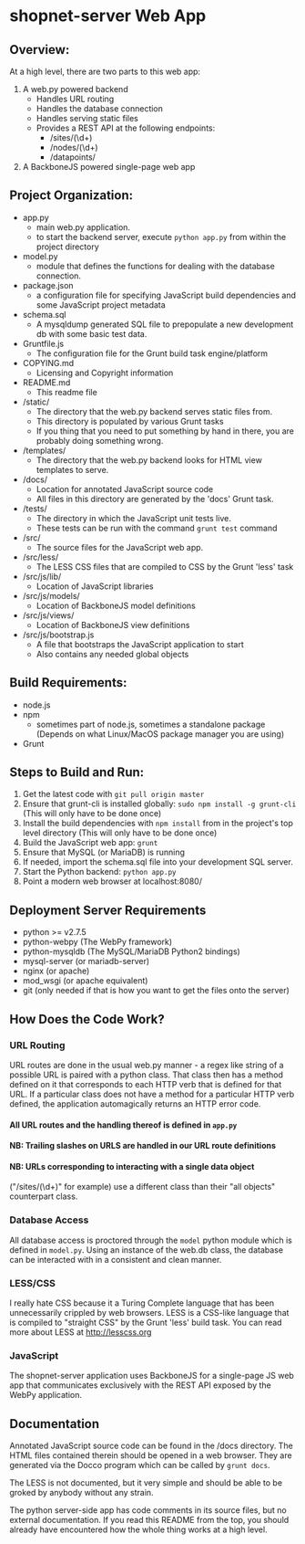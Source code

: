 # shopnet-server Web App

## Overview:
At a high level, there are two parts to this web app:
1. A web.py powered backend
   - Handles URL routing
   - Handles the database connection
   - Handles serving static files
   - Provides a REST API at the following endpoints:
	 - /sites/(\d+)
	 - /nodes/(\d+)
	 - /datapoints/
2. A BackboneJS powered single-page web app

## Project Organization:
- app.py
  - main web.py application.
  - to start the backend server, execute `python app.py` from within
    the project directory
- model.py
  - module that defines the functions for dealing with the database
    connection.
- package.json
  - a configuration file for specifying JavaScript build dependencies
    and some JavaScript project metadata
- schema.sql
  - A mysqldump generated SQL file to prepopulate a new development db
    with some basic test data.
- Gruntfile.js
  - The configuration file for the Grunt build task engine/platform
- COPYING.md
  - Licensing and Copyright information
- README.md
  - This readme file
- /static/
  - The directory that the web.py backend serves static files from.
  - This directory is populated by various Grunt tasks
  - If you thing that you need to put something by hand in there, you
    are probably doing something wrong.
- /templates/
  - The directory that the web.py backend looks for HTML view
    templates to serve.
- /docs/
  - Location for annotated JavaScript source code
  - All files in this directory are generated by the 'docs' Grunt
    task.
- /tests/
  - The directory in which the JavaScript unit tests live.
  - These tests can be run with the command `grunt test` command
- /src/
  - The source files for the JavaScript web app.
- /src/less/
  - The LESS CSS files that are compiled to CSS by the Grunt 'less'
    task
- /src/js/lib/
  - Location of JavaScript libraries
- /src/js/models/
  - Location of BackboneJS model definitions
- /src/js/views/
  - Location of BackboneJS view definitions
- /src/js/bootstrap.js
  - A file that bootstraps the JavaScript application to start
  - Also contains any needed global objects

## Build Requirements:
- node.js
- npm
  - sometimes part of node.js, sometimes a standalone package (Depends
    on what Linux/MacOS package manager you are using)
- Grunt

## Steps to Build and Run:
1. Get the latest code with `git pull origin master`
2. Ensure that grunt-cli is installed globally:
   `sudo npm install -g grunt-cli`
   (This will only have to be done once)
3. Install the build dependencies with `npm install` from in the
   project's top level directory (This will only have to be done once)
4. Build the JavaScript web app:
   `grunt`
5. Ensure that MySQL (or MariaDB) is running
6. If needed, import the schema.sql file into your development SQL server.
7. Start the Python backend:
   `python app.py`
8. Point a modern web browser at localhost:8080/

## Deployment Server Requirements
- python >= v2.7.5
- python-webpy (The WebPy framework)
- python-mysqldb (The MySQL/MariaDB Python2 bindings)
- mysql-server (or mariadb-server)
- nginx (or apache)
- mod_wsgi (or apache equivalent)
- git (only needed if that is how you want to get the files onto the
  server)
  
## How Does the Code Work?

### URL Routing
URL routes are done in the usual web.py manner - a regex like string of
a possible URL is paired with a python class. That class then has a
method defined on it that corresponds to each HTTP verb that is
defined for that URL.
If a particular class does not have a method for a particular HTTP
verb defined, the application automagically returns an HTTP error
code.
#### All URL routes and the handling thereof is defined in `app.py`
#### NB: Trailing slashes on URLS are handled in our URL route definitions
#### NB: URLs corresponding to interacting with a single data object
("/sites/(\d+)" for example) use a different class than their "all
objects" counterpart class.

### Database Access
All database access is proctored through the `model` python module
which is defined in `model.py`. Using an instance of the web.db class,
the database can be interacted with in a consistent and clean manner.

### LESS/CSS
I really hate CSS because it a Turing Complete language that has been
unnecessarily crippled by web browsers. LESS is a CSS-like language
that is compiled to "straight CSS" by the Grunt 'less' build task. You
can read more about LESS at http://lesscss.org

### JavaScript
The shopnet-server application uses BackboneJS for a single-page
JS web app that communicates exclusively with the REST API exposed by
the WebPy application.

## Documentation
Annotated JavaScript source code can be found in the /docs
directory. The HTML files contained therein should be opened in a web
browser. They are generated via the Docco program which can be called
by `grunt docs`.

The LESS is not documented, but it very simple and should be able to
be groked by anybody without any strain.

The python server-side app has code comments in its source files, but
no external documentation. If you read this README from the top, you
should already have encountered how the whole thing works at a high
level. 
